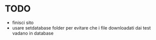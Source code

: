 # TODO
* finisci sito
* usare setdatabase folder per evitare che i file downloadati dai test vadano in database